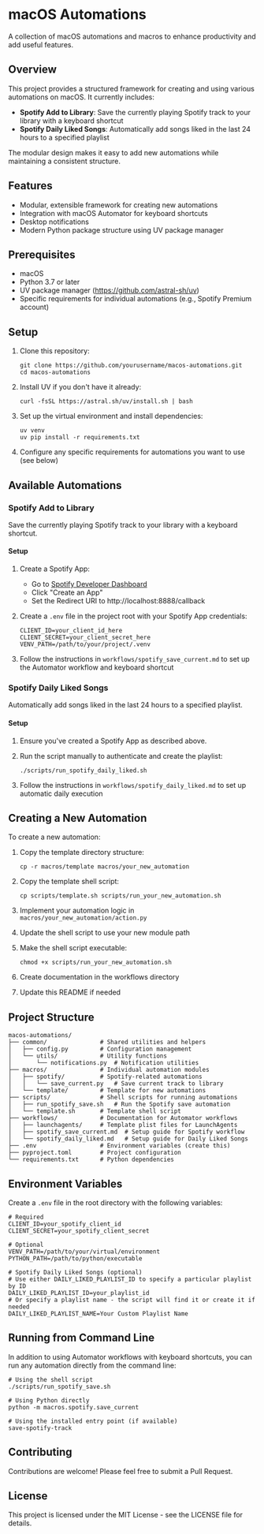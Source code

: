 # macOS Automations

A collection of macOS automations and macros to enhance productivity and add useful features.

## Overview

This project provides a structured framework for creating and using various automations on macOS.
It currently includes:

- **Spotify Add to Library**: Save the currently playing Spotify track to your library with a keyboard shortcut
- **Spotify Daily Liked Songs**: Automatically add songs liked in the last 24 hours to a specified playlist

The modular design makes it easy to add new automations while maintaining a consistent structure.

## Features

- Modular, extensible framework for creating new automations
- Integration with macOS Automator for keyboard shortcuts
- Desktop notifications
- Modern Python package structure using UV package manager

## Prerequisites

- macOS
- Python 3.7 or later
- UV package manager (https://github.com/astral-sh/uv)
- Specific requirements for individual automations (e.g., Spotify Premium account)

## Setup

1. Clone this repository:

   ```
   git clone https://github.com/yourusername/macos-automations.git
   cd macos-automations
   ```

2. Install UV if you don't have it already:

   ```
   curl -fsSL https://astral.sh/uv/install.sh | bash
   ```

3. Set up the virtual environment and install dependencies:

   ```
   uv venv
   uv pip install -r requirements.txt
   ```

4. Configure any specific requirements for automations you want to use (see below)

## Available Automations

### Spotify Add to Library

Save the currently playing Spotify track to your library with a keyboard shortcut.

#### Setup

1. Create a Spotify App:

   - Go to [Spotify Developer Dashboard](https://developer.spotify.com/dashboard/)
   - Click "Create an App"
   - Set the Redirect URI to http://localhost:8888/callback

2. Create a `.env` file in the project root with your Spotify App credentials:

   ```
   CLIENT_ID=your_client_id_here
   CLIENT_SECRET=your_client_secret_here
   VENV_PATH=/path/to/your/project/.venv
   ```

3. Follow the instructions in `workflows/spotify_save_current.md` to set up the Automator workflow and keyboard shortcut

### Spotify Daily Liked Songs

Automatically add songs liked in the last 24 hours to a specified playlist.

#### Setup

1. Ensure you've created a Spotify App as described above.

2. Run the script manually to authenticate and create the playlist:

   ```
   ./scripts/run_spotify_daily_liked.sh
   ```

3. Follow the instructions in `workflows/spotify_daily_liked.md` to set up automatic daily execution

## Creating a New Automation

To create a new automation:

1. Copy the template directory structure:

   ```
   cp -r macros/template macros/your_new_automation
   ```

2. Copy the template shell script:

   ```
   cp scripts/template.sh scripts/run_your_new_automation.sh
   ```

3. Implement your automation logic in `macros/your_new_automation/action.py`

4. Update the shell script to use your new module path

5. Make the shell script executable:

   ```
   chmod +x scripts/run_your_new_automation.sh
   ```

6. Create documentation in the workflows directory

7. Update this README if needed

## Project Structure

```
macos-automations/
├── common/               # Shared utilities and helpers
│   ├── config.py         # Configuration management
│   └── utils/            # Utility functions
│       └── notifications.py  # Notification utilities
├── macros/               # Individual automation modules
│   ├── spotify/          # Spotify-related automations
│   │   └── save_current.py   # Save current track to library
│   └── template/         # Template for new automations
├── scripts/              # Shell scripts for running automations
│   ├── run_spotify_save.sh   # Run the Spotify save automation
│   └── template.sh       # Template shell script
├── workflows/            # Documentation for Automator workflows
│   ├── launchagents/     # Template plist files for LaunchAgents
│   ├── spotify_save_current.md  # Setup guide for Spotify workflow
│   └── spotify_daily_liked.md   # Setup guide for Daily Liked Songs
├── .env                  # Environment variables (create this)
├── pyproject.toml        # Project configuration
└── requirements.txt      # Python dependencies
```

## Environment Variables

Create a `.env` file in the root directory with the following variables:

```
# Required
CLIENT_ID=your_spotify_client_id
CLIENT_SECRET=your_spotify_client_secret

# Optional
VENV_PATH=/path/to/your/virtual/environment
PYTHON_PATH=/path/to/python/executable

# Spotify Daily Liked Songs (optional)
# Use either DAILY_LIKED_PLAYLIST_ID to specify a particular playlist by ID
DAILY_LIKED_PLAYLIST_ID=your_playlist_id
# Or specify a playlist name - the script will find it or create it if needed
DAILY_LIKED_PLAYLIST_NAME=Your Custom Playlist Name
```

## Running from Command Line

In addition to using Automator workflows with keyboard shortcuts, you can run any automation directly from the command line:

```
# Using the shell script
./scripts/run_spotify_save.sh

# Using Python directly
python -m macros.spotify.save_current

# Using the installed entry point (if available)
save-spotify-track
```

## Contributing

Contributions are welcome! Please feel free to submit a Pull Request.

## License

This project is licensed under the MIT License - see the LICENSE file for details.
